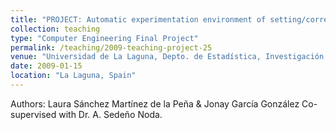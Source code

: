 ```yaml
---
title: "PROJECT: Automatic experimentation environment of setting/correcting label algorithms for the shortest path problem (Entorno de automatización para la experimentación de algoritmos de asignación/corrección de etiquetas para el problema de camino mínimo)"
collection: teaching
type: "Computer Engineering Final Project"
permalink: /teaching/2009-teaching-project-25
venue: "Universidad de La Laguna, Depto. de Estadística, Investigación Operativa y Computación"
date: 2009-01-15
location: "La Laguna, Spain"
---
```

Authors: Laura Sánchez Martínez de la Peña & Jonay García González
Co-supervised with Dr. A. Sedeño Noda.